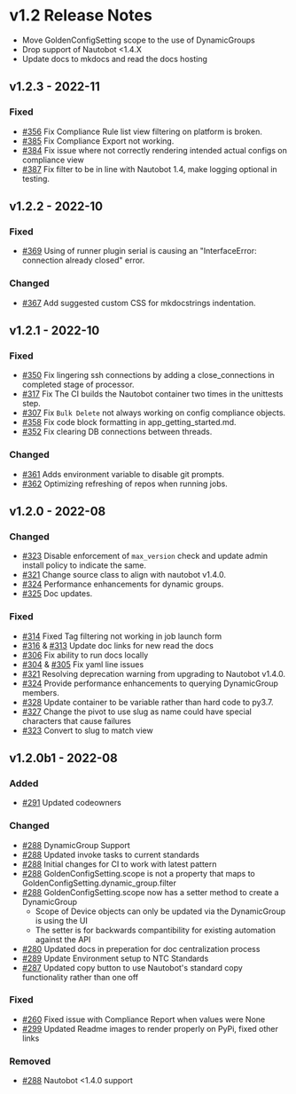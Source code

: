 # v1.2 Release Notes

- Move GoldenConfigSetting scope to the use of DynamicGroups
- Drop support of Nautobot <1.4.X
- Update docs to mkdocs and read the docs hosting

## v1.2.3 - 2022-11

### Fixed

- [#356](https://github.com/nautobot/nautobot-plugin-golden-config/issues/356) Fix Compliance Rule list view filtering on platform is broken.
- [#385](https://github.com/nautobot/nautobot-plugin-golden-config/pull/385) Fix Compliance Export not working.
- [#384](https://github.com/nautobot/nautobot-plugin-golden-config/pull/384) Fix issue where not correctly rendering intended actual configs on compliance view
- [#387](https://github.com/nautobot/nautobot-plugin-golden-config/pull/387) Fix filter to be in line with Nautobot 1.4, make logging optional in testing.

## v1.2.2 - 2022-10

### Fixed

- [#369](https://github.com/nautobot/nautobot-plugin-golden-config/issues/369) Using of runner plugin serial is causing an "InterfaceError: connection already closed" error.

### Changed

- [#367](https://github.com/nautobot/nautobot-plugin-golden-config/pull/367) Add suggested custom CSS for mkdocstrings indentation.

## v1.2.1 - 2022-10

### Fixed

- [#350](https://github.com/nautobot/nautobot-plugin-golden-config/pull/350) Fix lingering ssh connections by adding a close_connections in completed stage of processor.
- [#317](https://github.com/nautobot/nautobot-plugin-golden-config/issues/317) Fix The CI builds the Nautobot container two times in the unittests step.
- [#307](https://github.com/nautobot/nautobot-plugin-golden-config/issues/307) Fix `Bulk Delete` not always working on config compliance objects.
- [#358](https://github.com/nautobot/nautobot-plugin-golden-config/pull/358) Fix code block formatting in app_getting_started.md.
- [#352](https://github.com/nautobot/nautobot-plugin-golden-config/pull/352) Fix clearing DB connections between threads.

### Changed

- [#361](https://github.com/nautobot/nautobot-plugin-golden-config/pull/361) Adds environment variable to disable git prompts.
- [#362](https://github.com/nautobot/nautobot-plugin-golden-config/pull/362) Optimizing refreshing of repos when running jobs.

## v1.2.0 - 2022-08

### Changed

- [#323](https://github.com/nautobot/nautobot-plugin-golden-config/pull/323) Disable enforcement of `max_version` check and update admin install policy to indicate the same.
- [#321](https://github.com/nautobot/nautobot-plugin-golden-config/pull/321) Change source class to align with nautobot v1.4.0.
- [#324](https://github.com/nautobot/nautobot-plugin-golden-config/pull/324) Performance enhancements for dynamic groups.
- [#325](https://github.com/nautobot/nautobot-plugin-golden-config/pull/325) Doc updates.

### Fixed

- [#314](https://github.com/nautobot/nautobot-plugin-golden-config/issues/314) Fixed Tag filtering not working in job launch form
- [#316](https://github.com/nautobot/nautobot-plugin-golden-config/pull/316) & [#313](https://github.com/nautobot/nautobot-plugin-golden-config/pull/313) Update doc links for new read the docs
- [#306](https://github.com/nautobot/nautobot-plugin-golden-config/pull/306) Fix ability to run docs locally
- [#304](https://github.com/nautobot/nautobot-plugin-golden-config/pull/304) & [#305](https://github.com/nautobot/nautobot-plugin-golden-config/pull/305) Fix yaml line issues
- [#321](https://github.com/nautobot/nautobot-plugin-golden-config/pull/321) Resolving deprecation warning from upgrading to Nautobot v1.4.0.
- [#324](https://github.com/nautobot/nautobot-plugin-golden-config/pull/324) Provide performance enhancements to querying DynamicGroup members.
- [#328](https://github.com/nautobot/nautobot-plugin-golden-config/pull/328) Update container to be variable rather than hard code to py3.7.
- [#327](https://github.com/nautobot/nautobot-plugin-golden-config/pull/327) Change the pivot to use slug as name could have special characters that cause failures
- [#323](https://github.com/nautobot/nautobot-plugin-golden-config/pull/323) Convert to slug to match view

## v1.2.0b1 - 2022-08

### Added

- [#291](https://github.com/nautobot/nautobot-plugin-golden-config/pull/291) Updated codeowners

### Changed

- [#288](https://github.com/nautobot/nautobot-plugin-golden-config/issues/288) DynamicGroup Support
- [#288](https://github.com/nautobot/nautobot-plugin-golden-config/issues/288) Updated invoke tasks to current standards
- [#288](https://github.com/nautobot/nautobot-plugin-golden-config/issues/288) Initial changes for CI to work with latest pattern
- [#288](https://github.com/nautobot/nautobot-plugin-golden-config/issues/288) GoldenConfigSetting.scope is not a property that maps to GoldenConfigSetting.dynamic_group.filter
- [#288](https://github.com/nautobot/nautobot-plugin-golden-config/issues/288) GoldenConfigSetting.scope now has a setter method to create a DynamicGroup
    - Scope of Device objects can only be updated via the DynamicGroup is using the UI
    - The setter is for backwards compantibility for existing automation against the API
- [#280](https://github.com/nautobot/nautobot-plugin-golden-config/issues/280) Updated docs in preperation for doc centralization process
- [#289](https://github.com/nautobot/nautobot-plugin-golden-config/issues/289) Update Environment setup to NTC Standards
- [#287](https://github.com/nautobot/nautobot-plugin-golden-config/issues/287) Updated copy button to use Nautobot's standard copy functionality rather than one off

### Fixed

- [#260](https://github.com/nautobot/nautobot-plugin-golden-config/issues/260) Fixed issue with Compliance Report when values were None
- [#299](https://github.com/nautobot/nautobot-plugin-golden-config/issues/299) Updated Readme images to render properly on PyPi, fixed other links

### Removed

- [#288](https://github.com/nautobot/nautobot-plugin-golden-config/issues/288) Nautobot <1.4.0 support
